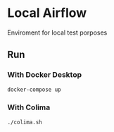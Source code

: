 # Local Airflow

Enviroment for local test porposes

## Run

### With Docker Desktop

```bash
docker-compose up
```

### With Colima

```bash
./colima.sh
```